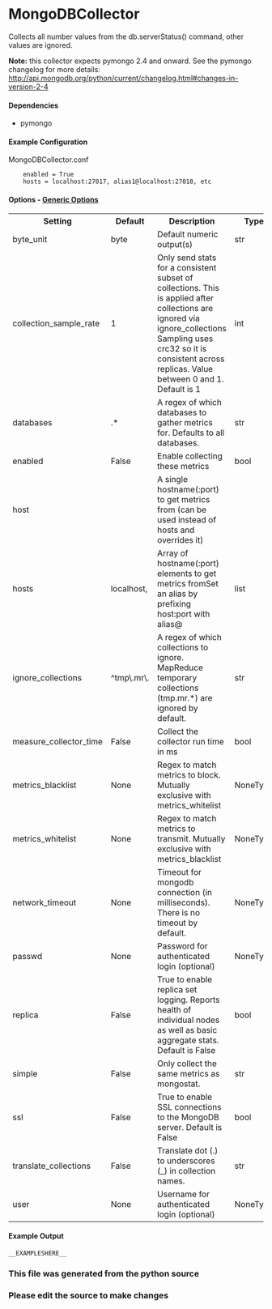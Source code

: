 MongoDBCollector
=====

Collects all number values from the db.serverStatus() command, other
values are ignored.

**Note:** this collector expects pymongo 2.4 and onward. See the pymongo
changelog for more details:
http://api.mongodb.org/python/current/changelog.html#changes-in-version-2-4

#### Dependencies

 * pymongo

#### Example Configuration

MongoDBCollector.conf

```
    enabled = True
    hosts = localhost:27017, alias1@localhost:27018, etc
```

#### Options - [Generic Options](Configuration)

<table><tr><th>Setting</th><th>Default</th><th>Description</th><th>Type</th></tr>
<tr><td>byte_unit</td><td>byte</td><td>Default numeric output(s)</td><td>str</td></tr>
<tr><td>collection_sample_rate</td><td>1</td><td>Only send stats for a consistent subset of collections. This is applied after collections are ignored via ignore_collections Sampling uses crc32 so it is consistent across replicas. Value between 0 and 1. Default is 1</td><td>int</td></tr>
<tr><td>databases</td><td>.*</td><td>A regex of which databases to gather metrics for. Defaults to all databases.</td><td>str</td></tr>
<tr><td>enabled</td><td>False</td><td>Enable collecting these metrics</td><td>bool</td></tr>
<tr><td>host</td><td></td><td>A single hostname(:port) to get metrics from (can be used instead of hosts and overrides it)</td><td></td></tr>
<tr><td>hosts</td><td>localhost,</td><td>Array of hostname(:port) elements to get metrics fromSet an alias by prefixing host:port with alias@</td><td>list</td></tr>
<tr><td>ignore_collections</td><td>^tmp\.mr\.</td><td>A regex of which collections to ignore. MapReduce temporary collections (tmp.mr.*) are ignored by default.</td><td>str</td></tr>
<tr><td>measure_collector_time</td><td>False</td><td>Collect the collector run time in ms</td><td>bool</td></tr>
<tr><td>metrics_blacklist</td><td>None</td><td>Regex to match metrics to block. Mutually exclusive with metrics_whitelist</td><td>NoneType</td></tr>
<tr><td>metrics_whitelist</td><td>None</td><td>Regex to match metrics to transmit. Mutually exclusive with metrics_blacklist</td><td>NoneType</td></tr>
<tr><td>network_timeout</td><td>None</td><td>Timeout for mongodb connection (in milliseconds). There is no timeout by default.</td><td>NoneType</td></tr>
<tr><td>passwd</td><td>None</td><td>Password for authenticated login (optional)</td><td>NoneType</td></tr>
<tr><td>replica</td><td>False</td><td>True to enable replica set logging. Reports health of individual nodes as well as basic aggregate stats. Default is False</td><td>bool</td></tr>
<tr><td>simple</td><td>False</td><td>Only collect the same metrics as mongostat.</td><td>str</td></tr>
<tr><td>ssl</td><td>False</td><td>True to enable SSL connections to the MongoDB server. Default is False</td><td>bool</td></tr>
<tr><td>translate_collections</td><td>False</td><td>Translate dot (.) to underscores (_) in collection names.</td><td>str</td></tr>
<tr><td>user</td><td>None</td><td>Username for authenticated login (optional)</td><td>NoneType</td></tr>
</table>

#### Example Output

```
__EXAMPLESHERE__
```

### This file was generated from the python source
### Please edit the source to make changes

